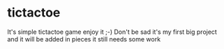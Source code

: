 # tictactoe
It's simple tictactoe game enjoy it  ;-)
Don't be sad it's my first big project and it will 
be added in pieces it still needs some work 
